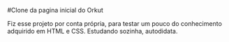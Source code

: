 #Clone da pagina inicial do Orkut

Fiz esse projeto por conta própria, para testar um pouco do conhecimento adquirido em HTML e CSS. Estudando sozinha, autodidata.
